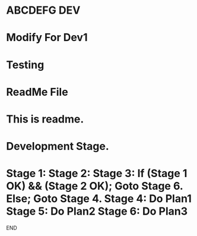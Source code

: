 ABCDEFG
DEV
=======
Modify For Dev1
=======
Testing
=======
ReadMe File
=======
This is readme.
=======
Development Stage.
=======
Stage 1:
Stage 2:
Stage 3: If (Stage 1 OK) && (Stage 2 OK); Goto Stage 6.
	 Else; Goto Stage 4.
Stage 4: Do Plan1
Stage 5: Do Plan2
Stage 6: Do Plan3
======
END
